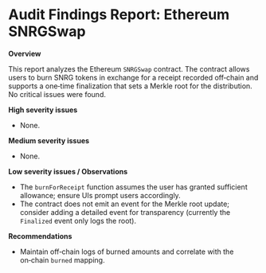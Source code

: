 # Audit Findings Report: Ethereum SNRGSwap

**Overview**

This report analyzes the Ethereum `SNRGSwap` contract.  The contract allows users to burn SNRG tokens in exchange for a receipt recorded off‑chain and supports a one‑time finalization that sets a Merkle root for the distribution.  No critical issues were found.

**High severity issues**

- None.

**Medium severity issues**

- None.

**Low severity issues / Observations**

- The `burnForReceipt` function assumes the user has granted sufficient allowance; ensure UIs prompt users accordingly.
- The contract does not emit an event for the Merkle root update; consider adding a detailed event for transparency (currently the `Finalized` event only logs the root).

**Recommendations**

- Maintain off‑chain logs of burned amounts and correlate with the on‑chain `burned` mapping.